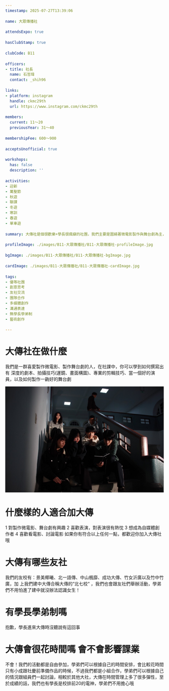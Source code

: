 ```yaml
---
timestamp: 2025-07-27T13:39:06

name: 大眾傳播社

attendsExpo: true

hasClubStamp: true

clubCode: B11

officers:
- title: 社長
  name: 石哲瑋
  contact: _shih96

links:
- platform: instagram
  handle: ckmc29th
  url: https://www.instagram.com/ckmc29th

members:
  current: 11～20
  previousYear: 31～40

membershipFee: 600～900

acceptsUnofficial: true

workshops:
  has: false
  description: ''

activities:
- 迎新
- 萬聖節
- 秋遊
- 聯課
- 冬遊
- 寒訓
- 春遊
- 單車遊

summary: 大傳社是個很歡樂+學長很瘋癲的社團，我們主要是圍繞著微電影製作與舞台劇為主，在這裡你可以學會很多技巧像是剪輯、運鏡、演戲等等，當然我們也會有跟友校(景美、北一、中山)交流的活動，學弟不用怕進了建中就認識不到女生哦！

profileImage: ./images/B11-大眾傳播社/B11-大眾傳播社-profileImage.jpg

bgImage: ./images/B11-大眾傳播社/B11-大眾傳播社-bgImage.jpg

cardImage: ./images/B11-大眾傳播社/B11-大眾傳播社-cardImage.jpg

tags:
- 優等社團
- 創意思考
- 友社交流
- 團隊合作
- 多媒體創作
- 溝通表達
- 無學長學弟制
- 藝術創作

---
```


# 大傳社在做什麼

我們是一群喜愛製作微電影、製作舞台劇的人，在社課中，你可以學到如何撰寫出有
深度的劇本、拍攝技巧(運鏡、畫面構圖)、專業的剪輯技巧、當一個好的演員，以及如何製作一齣好的舞台劇

![劇照](./images/B11-大眾傳播社/B11-大眾傳播社-content-0.jpg)

# 什麼樣的人適合加大傳

1 對製作微電影、舞台劇有興趣
2 喜歡表演，對表演很有熱忱
3 想成為自媒體創作者
4 喜歡看電影、討論電影
如果你有符合以上任何一點，都歡迎你加入大傳社哦

# 大傳有哪些友社

我們的友校有：景美椰曦、北一語傳、中山楓靡、成功大傳、竹女沂廣以及竹中竹廣，加
上我們建中大傳合稱大傳的“北七校“
，我們也會跟友社們舉辦活動，學弟們不用怕進了建中就沒辦法認識女生！

# 有學長學弟制嗎

抱歉，學長進來大傳時沒聽說有這回事

# 大傳會很花時間嗎 會不會影響課業

不會！我們的活動都是自由參加，學弟們可以根據自己的時間安排，會比較花時間只有小成跟社慶前準備作品的時候，不過我們都是小組合作，學弟們可以根據自己的情況跟組員們一起討論，相較於其他大社，大傳在時間管理上多了很多彈性，至於成績的話，我們也有學長是校排前20的電神，學弟們不用擔心哦
